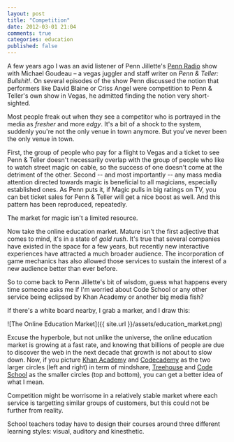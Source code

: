 ```yaml
---
layout: post
title: "Competition"
date: 2012-03-01 21:04
comments: true
categories: education
published: false
---
```


A few years ago I was an avid listener of Penn Jillette's [Penn Radio](http://en.wikipedia.org/wiki/Penn_Radio) show with Michael Goudeau – a vegas juggler and staff writer on _Penn & Teller: Bullshit!_. On several episodes of the show Penn discussed the notion that performers like David Blaine or Criss Angel were competition to Penn & Teller's own show in Vegas, he admitted finding the notion very short-sighted.

Most people freak out when they see a competitor who is portrayed in the media as _fresher_ and more _edgy_. It's a bit of a shock to the system, suddenly you're not the only venue in town anymore. But you've never been the only venue in town.

First, the group of people who pay for a flight to Vegas and a ticket to see Penn & Teller doesn't necessarily overlap with the group of people who like to watch street magic on cable, so the success of one doesn't come at the detriment of the other. Second -- and most importantly -- any mass media attention directed towards magic is beneficial to all magicians, especially established ones. As Penn puts it, if Magic pulls in big ratings on TV, you can bet ticket sales for Penn & Teller will get a nice boost as well. And this pattern has been reproduced, repeatedly.

The market for magic isn't a limited resource.

Now take the online education market. Mature isn't the first adjective that comes to mind, it's in a state of _gold rush_. It's true that several companies have existed in the space for a few years, but recently new interactive experiences have attracted a much broader audience. The incorporation of game mechanics has also allowed those services to sustain the interest of a new audience better than ever before.

So to come back to Penn Jillette's bit of wisdom, guess what happens every time someone asks me if I'm worried about Code School or any other service being eclipsed by Khan Academy or another big media fish?

If there's a white board nearby, I grab a marker, and I draw this:

![The Online Education Market]({{ site.url }}/assets/education_market.png)

Excuse the hyperbole, but not unlike the universe, the online education market is growing at a fast rate, and knowing that billions of people are due to discover the web in the next decade that growth is not about to slow down. Now, if you picture [Khan Academy](http://khanacademy.com) and [Codecademy](http://codecademy.com) as the two larger circles (left and right) in term of mindshare, [Treehouse](http://teamtreehouse.com) and [Code School](http://codeschool.com) as the smaller circles (top and bottom), you can get a better idea of what I mean.

Competition might be worrisome in a relatively stable market where each service is targetting similar groups of customers, but this could not be further from reality.

School teachers today have to design their courses around three different learning styles: visual, auditory and kinesthetic.
